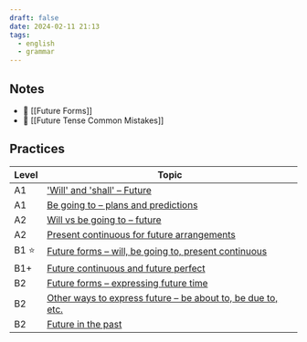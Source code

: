 ```yaml
---
draft: false
date: 2024-02-11 21:13
tags:
  - english
  - grammar
---
```

## Notes
- 📝 [[Future Forms]]
- 🤔 [[Future Tense Common Mistakes]]
## Practices
| Level | Topic |
|---|---|
| A1 | ['Will' and 'shall' – Future](https://test-english.com/grammar-points/a1/will-and-shall/) |
| A1 | [Be going to – plans and predictions](https://test-english.com/grammar-points/a1/be-going-to-plans-predictions/) |
| A2 | [Will vs be going to – future](https://test-english.com/grammar-points/a2/will-vs-be-going-to/) |
| A2 | [Present continuous for future arrangements](https://test-english.com/grammar-points/a2/present-continuous-future-arrangements/) |
| B1 ⭐ | [Future forms – will, be going to, present continuous](https://test-english.com/grammar-points/b1/future-forms/) |
| B1+ | [Future continuous and future perfect](https://test-english.com/grammar-points/b1-b2/future-continuous-and-future-perfect/) |
| B2 | [Future forms – expressing future time](https://test-english.com/grammar-points/b2/future-forms-expressing-future-time/) |
| B2 | [Other ways to express future – be about to, be due to, etc.](https://test-english.com/grammar-points/b2/ways-express-future/) |
| B2 | [Future in the past](https://test-english.com/grammar-points/b2/future-in-the-past/) |
